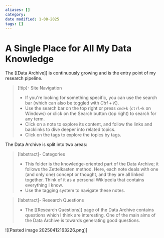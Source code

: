 ```yaml
---
aliases: []
category:
date modified: 1-08-2025
tags: []
---
```

# A Single Place for All My Data Knowledge

The [[Data Archive]] is continuously growing and is the entry point of my research pipeline.

> [!tip]- Site Navigation 
> - If you're looking for something specific, you can use the search bar (which can also be toggled with _Ctrl + K_).
>  - Use the search bar on the top right or press `cmd+k` (`ctrl+k` on Windows) or click on the Search button (top right) to search for any term.
> - Click on a note to explore its content, and follow the links and backlinks to dive deeper into related topics. 
> - Click on the tags to explore the topics by tags. 

The Data Archive is split into two areas:

> [!abstract]- Categories
> - This folder is the knowledge-oriented part of the Data Archive; it follows the Zettelkasten method. Here, each note deals with one (and only one) concept or thought, and they are all linked together. Think of it as a personal Wikipedia that contains everything I know. 
> - Use the tagging system to navigate these notes.

> [!abstract]- Research Questions
> - The [[Research Questions]] page of the Data Archive contains questions which I think are interesting. One of the main aims of the Data Archive is towards generating good questions.


![[Pasted image 20250412163226.png]]
